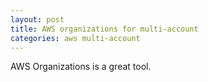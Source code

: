 ```yaml
---
layout: post
title: AWS organizations for multi-account
categories: aws multi-account
---
```


AWS Organizations is a great tool.
